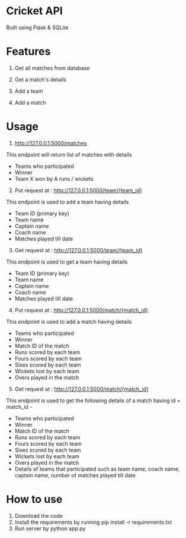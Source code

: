 # Cricket API 

Built using Flask & SQLite

# Features

1. Get all matches from database

2. Get a match's details

3. Add a team

4. Add a match

# Usage 

1. http://127.0.0.1:5000/matches

This endpoint will return list of matches with details 
- Teams who participated 
- Winner
- Team X won by A runs / wickets

2. Put request at : http://127.0.0.1:5000/team/{team_id}

This endpoint is used to add a team having details
- Team ID (primary key)
- Team name
- Captain name
- Coach name
- Matches played till date

3. Get request at : http://127.0.0.1:5000/team/{team_id}

This endpoint is used to get a team having details 
- Team ID (primary key)
- Team name
- Captain name
- Coach name
- Matches played till date

4. Put request at : http://127.0.0.1:5000/match/{match_id}

This endpoint is used to add a match having details 
- Teams who participated 
- Winner
- Match ID of the match
- Runs scored by each team
- Fours scored by each team
- Sixes scored by each team
- Wickets lost by each team
- Overs played in the match

5. Get request at : http://127.0.0.1:5000/match/{match_id}

This endpoint is used to get the following details of a match having id = match_id -
- Teams who participated 
- Winner
- Match ID of the match
- Runs scored by each team
- Fours scored by each team
- Sixes scored by each team
- Wickets lost by each team
- Overs played in the match
- Details of teams that participated such as team name, coach name, captain name, number of matches played till date

# How to use

1. Download the code
2. Install the requirements by running pip install -r requirements.txt
3. Run server by python app.py
